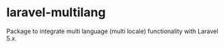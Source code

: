 # laravel-multilang
Package to integrate multi language (multi locale) functionality with Laravel 5.x.
